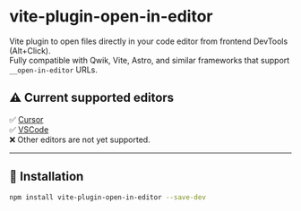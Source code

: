 # vite-plugin-open-in-editor

Vite plugin to open files directly in your code editor from frontend DevTools (Alt+Click).  
Fully compatible with Qwik, Vite, Astro, and similar frameworks that support `__open-in-editor` URLs.

## ⚠ Current supported editors

✅ [Cursor](https://www.cursor.com)  
✅ [VSCode](https://code.visualstudio.com/)  
❌ Other editors are not yet supported.

---

## 🔧 Installation

```bash
npm install vite-plugin-open-in-editor --save-dev
```
